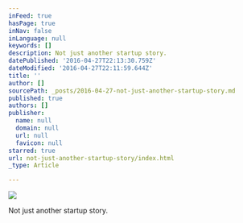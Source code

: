 ```yaml
---
inFeed: true
hasPage: true
inNav: false
inLanguage: null
keywords: []
description: Not just another startup story.
datePublished: '2016-04-27T22:13:30.759Z'
dateModified: '2016-04-27T22:11:59.644Z'
title: ''
author: []
sourcePath: _posts/2016-04-27-not-just-another-startup-story.md
published: true
authors: []
publisher:
  name: null
  domain: null
  url: null
  favicon: null
starred: true
url: not-just-another-startup-story/index.html
_type: Article

---
```

![](https://the-grid-user-content.s3-us-west-2.amazonaws.com/6af70d65-d9c4-4adf-95dc-1e2f6865d69b.jpg)

Not just another startup story.